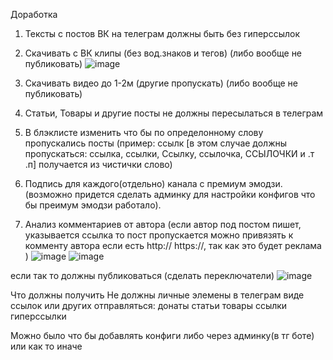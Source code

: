 Доработка

1. Тексты с постов ВК на телеграм должны быть без гиперссылок
2. Скачивать с ВК клипы (без вод.знаков и тегов) (либо вообще не публиковать)
![image](https://github.com/tojifushigura/vktgbot/assets/173146836/4c89c5d3-9d8f-45ab-8643-6eabfb95b19a)

3. Скачивать видео до 1-2м (другие пропускать) (либо вообще не публиковать)
4. Статьи, Товары и другие посты не должны пересылаться в телеграм
5. В блэклисте изменить что бы по определонному слову пропускались посты (пример: ссылк [в этом случае должны пропускаться: ссылка, ссылки, Ссылку, ссылочка, ССЫЛОЧКИ и .т .п] получается из чистички слово)
6. Подпись для каждого(отдельно) канала с премиум эмодзи. (возможно придется сделать админку для настройки конфигов что бы преимум эмодзи работало).
7. Анализ комментариев от автора (если автор под постом пишет, указывается ссылка то пост пропускается можно привязять к комменту автора если есть http:// https://, так как это будет реклама )
![image](https://github.com/tojifushigura/vktgbot/assets/173146836/416d81dc-5c17-4022-a9af-40cff77d9002)
![image](https://github.com/tojifushigura/vktgbot/assets/173146836/68120393-102d-4bc3-91c2-ed980c9dcaa9)

если так то должны публиковаться (сделать переключатели)
![image](https://github.com/tojifushigura/vktgbot/assets/173146836/acb3705a-6989-4ea7-9312-f9a859761aa5)




Что должны получить
Не должны личные элемены в телеграм виде ссылок или других отправляться:
донаты
статьи
товары
ссылки
гиперссылки

Можно было что бы добавлять конфиги либо через админку(в тг боте) или как то иначе
